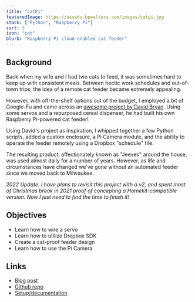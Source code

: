 ```yaml
---
title: "catPi"
featuredImage: https://assets.bpwalters.com/images/catpi.jpg
stack: ["Python", "Raspberry Pi"]
sort: 3
icon: "cat"
blurb: "Raspberry Pi cloud-enabled cat feeder"
---
```


## Background

Back when my wife and I had two cats to feed, it was sometimes hard to keep up with consistent meals. Between hectic work schedules and out-of-town trips, the idea of a remote cat feeder became extremely appealing.

However, with off-the-shelf options out of the budget, I employed a bit of Google-Fu and came across an [awesome project by David Bryan](http://drstrangelove.net/2013/12/raspberry-pi-power-cat-feeder-updates). Using some servos and a repurposed cereal dispenser, he had built his own Raspberry Pi-powered cat feeder!

Using David's project as inspiration, I whipped together a few Python scripts, added a custom enclosure, a Pi Camera module, and the ability to operate the feeder remotely using a Dropbox "schedule" file.

The resulting product, affectionately known as "Jeeves" around the house, was used almost daily for a number of years. However, as life and circumstances have changed we've gone without an automated feeder since we moved back to Milwaukee.

*2022 Update: I have plans to revisit this project with a v2, and spent most of Christmas break in 2021 proof of concepting a Homekit-compatible version. Now I just need to find the time to finish it!*

## Objectives

* Learn how to wire a servo
* Learn how to utilize Dropbox SDK
* Create a cat-proof feeder design
* Learn how to use the Pi Camera

## Links

* [Blog post](https://bpwalters.com/blog/raspberry-pi-powered-internet-cat-feeder/)
* [Github repo](https://github.com/bendrick92/catPi)
* [Setup/documentation](https://github.com/bendrick92/catPi#catpi)
